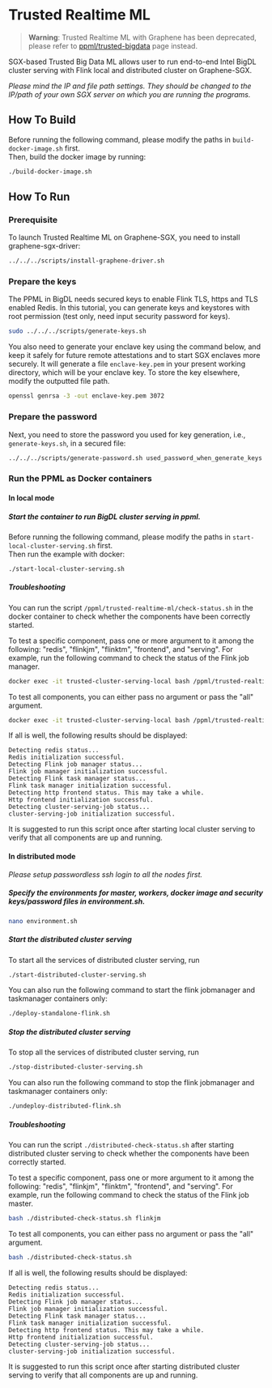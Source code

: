 # Trusted Realtime ML

> **Warning**: Trusted Realtime ML with Graphene has been deprecated, please refer to [ppml/trusted-bigdata](./../../../trusted-bigdata) page instead.

SGX-based Trusted Big Data ML allows user to run end-to-end Intel BigDL cluster serving with Flink local and distributed cluster on Graphene-SGX.

*Please mind the IP and file path settings. They should be changed to the IP/path of your own SGX server on which you are running the programs.*

## How To Build
Before running the following command, please modify the paths in `build-docker-image.sh` first. <br>
Then, build the docker image by running: <br>
```bash
./build-docker-image.sh
```

## How To Run
### Prerequisite
To launch Trusted Realtime ML on Graphene-SGX, you need to install graphene-sgx-driver:
```bash
../../../scripts/install-graphene-driver.sh
```

### Prepare the keys
The PPML in BigDL needs secured keys to enable Flink TLS, https and TLS enabled Redis. In this tutorial, you can generate keys and keystores with root permission (test only, need input security password for keys).

```bash
sudo ../../../scripts/generate-keys.sh
```

You also need to generate your enclave key using the command below, and keep it safely for future remote attestations and to start SGX enclaves more securely.
It will generate a file `enclave-key.pem` in your present working directory, which will be your enclave key. To store the key elsewhere, modify the outputted file path.
```bash
openssl genrsa -3 -out enclave-key.pem 3072
```
### Prepare the password
Next, you need to store the password you used for key generation, i.e., `generate-keys.sh`, in a secured file:

```bash
../../../scripts/generate-password.sh used_password_when_generate_keys
```

### Run the PPML as Docker containers
#### In local mode
##### Start the container to run BigDL cluster serving in ppml.
Before running the following command, please modify the paths in `start-local-cluster-serving.sh` first. <br>
Then run the example with docker: <br>
```bash
./start-local-cluster-serving.sh
```
##### Troubleshooting
You can run the script `/ppml/trusted-realtime-ml/check-status.sh` in the docker container to check whether the components have been correctly started.

To test a specific component, pass one or more argument to it among the following:
"redis", "flinkjm", "flinktm", "frontend", and "serving". For example, run the following command to check the status of the Flink job manager.

```bash
docker exec -it trusted-cluster-serving-local bash /ppml/trusted-realtime-ml/check-status.sh flinkjm
```

To test all components, you can either pass no argument or pass the "all" argument.

```bash
docker exec -it trusted-cluster-serving-local bash /ppml/trusted-realtime-ml/check-status.sh
```
If all is well, the following results should be displayed:

```
Detecting redis status...
Redis initialization successful.
Detecting Flink job manager status...
Flink job manager initialization successful.
Detecting Flink task manager status...
Flink task manager initialization successful.
Detecting http frontend status. This may take a while.
Http frontend initialization successful.
Detecting cluster-serving-job status...
cluster-serving-job initialization successful.
```

It is suggested to run this script once after starting local cluster serving to verify that all components are up and running.


#### In distributed mode
*Please setup passwordless ssh login to all the nodes first.*
##### Specify the environments for master, workers, docker image and security keys/password files in environment.sh.
```bash
nano environment.sh
```
##### Start the distributed cluster serving
To start all the services of distributed cluster serving, run
```bash
./start-distributed-cluster-serving.sh
```
You can also run the following command to start the flink jobmanager and taskmanager containers only:
```bash
./deploy-standalone-flink.sh
```
##### Stop the distributed cluster serving
To stop all the services of distributed cluster serving, run
```bash
./stop-distributed-cluster-serving.sh
```
You can also run the following command to stop the flink jobmanager and taskmanager containers only:
```bash
./undeploy-distributed-flink.sh
```

##### Troubleshooting
You can run the script `./distributed-check-status.sh` after starting distributed cluster serving to check whether the components have been correctly started.

To test a specific component, pass one or more argument to it among the following:
"redis", "flinkjm", "flinktm", "frontend", and "serving". For example, run the following command to check the status of the Flink job master.

```bash
bash ./distributed-check-status.sh flinkjm
```

To test all components, you can either pass no argument or pass the "all" argument.

```bash
bash ./distributed-check-status.sh
```
If all is well, the following results should be displayed:

```
Detecting redis status...
Redis initialization successful.
Detecting Flink job manager status...
Flink job manager initialization successful.
Detecting Flink task manager status...
Flink task manager initialization successful.
Detecting http frontend status. This may take a while.
Http frontend initialization successful.
Detecting cluster-serving-job status...
cluster-serving-job initialization successful.
```

It is suggested to run this script once after starting distributed cluster serving to verify that all components are up and running.
